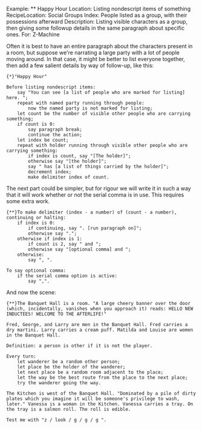 Example: ** Happy Hour
Location: Listing nondescript items of something
RecipeLocation: Social Groups
Index: People listed as a group, with their possessions afterward
Description: Listing visible characters as a group, then giving some followup details in the same paragraph about specific ones.
For: Z-Machine

  
Often it is best to have an entire paragraph about the characters present in a room, but suppose we're narrating a large party with a lot of people moving around. In that case, it might be better to list everyone together, then add a few salient details by way of follow-up, like this:

  

``` inform7
{*}"Happy Hour"

Before listing nondescript items:
	say "You can see [a list of people who are marked for listing] here. ";
	repeat with named party running through people:
		now the named party is not marked for listing;
	let count be the number of visible other people who are carrying something;
	if count is 0:
		say paragraph break;
		continue the action;
	let index be count;
	repeat with holder running through visible other people who are carrying something:
		if index is count, say "[The holder]";
		otherwise say "[the holder]";
		say " has [a list of things carried by the holder]";
		decrement index;
		make delimiter index of count.
```

  
The next part could be simpler, but for rigour we will write it in such a way that it will work whether or not the serial comma is in use. This requires some extra work.

  

``` inform7
{**}To make delimiter (index - a number) of (count - a number), continuing or halting:
	if index is 0:
		if continuing, say ". [run paragraph on]";
		otherwise say ".";
	otherwise if index is 1:
		if count is 2, say " and ";
		otherwise say "[optional comma] and ";
	otherwise:
		say ", ".

To say optional comma:
	if the serial comma option is active:
		say ",".
```

  
And now the scene:

  

``` inform7
{**}The Banquet Hall is a room. "A large cheery banner over the door (which, incidentally, vanishes when you approach it) reads: HELLO NEW INDUCTEES! WELCOME TO THE AFTERLIFE!"

Fred, George, and Larry are men in the Banquet Hall. Fred carries a dry martini. Larry carries a cream puff. Matilda and Louise are women in the Banquet Hall.

Definition: a person is other if it is not the player.

Every turn:
	let wanderer be a random other person;
	let place be the holder of the wanderer;
	let next place be a random room adjacent to the place;
	let the way be the best route from the place to the next place;
	try the wanderer going the way.

The Kitchen is west of the Banquet Hall. "Dominated by a pile of dirty plates which you imagine it will be someone's privilege to wash, later." Vanessa is a woman in the Kitchen. Vanessa carries a tray. On the tray is a salmon roll. The roll is edible.

Test me with "z / look / g / g / g ".
```

